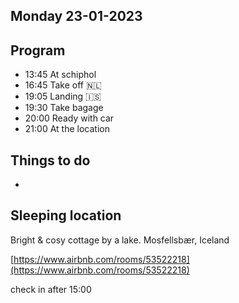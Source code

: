 ## Monday 23-01-2023

## Program

* 13:45 At schiphol
* 16:45 Take off 🇳‍🇱
* 19:05 Landing 🇮‍🇸
* 19:30 Take bagage
* 20:00 Ready with car
* 21:00 At the location 

## Things to do

* 

## Sleeping location

Bright & cosy cottage by a lake.
Mosfellsbær, Iceland

[https://www.airbnb.com/rooms/53522218](https://www.airbnb.com/rooms/53522218)

check in after 15:00
